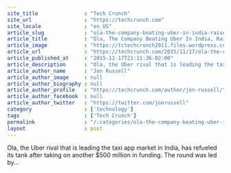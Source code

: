 ```yaml
---
site_title               : "Tech Crunch"
site_url                 : "https://techcrunch.com"
site_locale              : "en_US"
article_slug             : "ola-the-company-beating-uber-in-india-raises-s500m-at-a-s5b-valuation"
article_title            : "Ola, The Company Beating Uber In India, Raises $500M At A $5B Valuation"
article_image            : "https://tctechcrunch2011.files.wordpress.com/2015/01/olacabs-picture.jpg?w=764&h=400&crop=1"
article_url              : "https://techcrunch.com/2015/11/17/ola-the-company-beating-uber-in-india-lands-500m-in-fresh-investment/"
article_published_at     : "2015-11-17T21:11:36-02:00"
article_description      : "Ola, the Uber rival that is leading the taxi app market in India, has refueled its tank after taking on another $500 million in funding. The round was led by..."
article_author_name      : "Jon Russell"
article_author_image     : null
article_author_biography : null
article_author_profile   : "https://techcrunch.com/author/jon-russell/"
article_author_facebook  : null
article_author_twitter   : "https://twitter.com/jonrussell"
category                 : ['technology']
tags                     : ['Tech Crunch']
permalink                : "/:categories/ola-the-company-beating-uber-in-india-raises-s500m-at-a-s5b-valuation/"
layout                   : post
---
```


Ola, the Uber rival that is leading the taxi app market in India, has refueled its tank after taking on another $500 million in funding. The round was led by...
